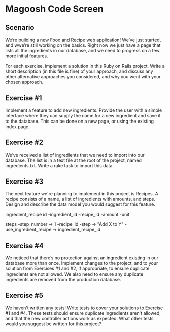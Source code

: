 # Magoosh Code Screen

## Scenario

We’re building a new Food and Recipe web application! We’ve just started, and  wwe’re still working on the basics. Right now we just have a page that lists all the ingredients in our database, and we need to progress on a few more initial features.

For each exercise, implement a solution in this Ruby on Rails project. Write a short description (in this file is fine) of your approach, and discuss any other alternative approaches you considered, and why you went with your chosen approach. 

## Exercise #1

Implement a feature to add new ingredients. Provide the user with a simple interface where they can supply the name for a new ingredient and save it to the database. This can be done on a new page, or using the existing index page.

## Exercise #2

We’ve received a list of ingredients that we need to import into our database. The list is in a text file at the root of the project, named ingredients.txt. Write a rake task to import this data. 

## Exercise #3

The next feature we're planning to implement in this project is Recipes. A recipe consists of a name, a list of ingredients with amounts, and steps. Design and describe the data model you would suggest for this feature.


ingredient_recipe
 id
 -ingredient_id
 -recipe_id
 -amount
 -unit
 
 steps
  -step_number -> 1
  -recipe_id
  -step -> "Add X to Y"
  -use_ingredient_recipe -> ingredient_recipe_id
 

## Exercise #4

We noticed that there’s no protection against an ingredient existing in our database more than once. Implement changes to the project, and to your solution from Exercises #1 and #2, if appropriate, to ensure duplicate ingredients are not allowed. We also need to ensure any duplicate ingredients are removed from the production database.

## Exercise #5

We haven't written any tests! Write tests to cover your solutions to Exercise #1 and #4. These tests should ensure duplicate ingredients aren't allowed, and that the new controller actions work as expected. What other tests would you suggest be written for this project?
